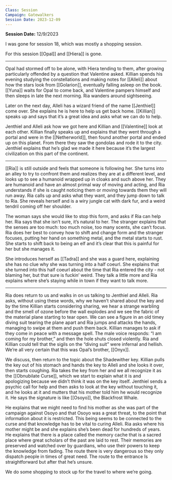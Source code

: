 ```yaml
---
Class: Session
Campaign: Gatewalkers
Session Date: 2023-12-09
---
```

**Session Date:** 12/9/2023

I was gone for session 18, which was mostly a shopping session.

For this session [[Opal]] and [[Hiera]] is gone.

---

Opal had stormed off to be alone, with Hiera tending to them, after growing particularly offended by a question that Valentine asked. Killian spends his evening studying the constellations and making notes for [[Alleli]] about how the stars look from [[Golarion]], eventually falling asleep on the book. [[Yuna]] waits for Opal to come back, and Valentine pampers himself and then sleeps in late the next morning. Ria wanders around sightseeing.

Later on the next day, Alleli has a wizard friend of the name [[Jenthiel]] come over. She explains he is here to help us get back home. [[Killian]] speaks up and says that it’s a great idea and asks what we can do to help.

Jenthiel and Alleli ask how we got here and Killian and [[Valentine]] look at each other. Killian finally speaks up and explains that they went through a portal and were in the [[Netherworld]], then found another portal and ended up on this planet. From there they saw the gondolas and rode it to the city. Jenthiel explains that he’s glad we made it here because it’s the largest civilization on this part of the continent.

---

[[Ria]] is still outside and feels that someone is following her. She turns into an alley to try to confront them and realizes they are at a different level, and looks up to see a humanoid wrapped up in cloaks and such above her. They are humanoid and have an almost primal way of moving and acting, and Ria understands if she is caught noticing them or moving towards them they will run away. Ria calls up and asks what they want, and they jump down to talk to Ria. She reveals herself and is a wiry jungle cat with dark fur, and a weird tendril coming off her shoulder.

The woman says she would like to stop this form, and asks if Ria can help her. Ria says that she isn’t sure, it’s natural to her. The stranger explains that the senses are too much: too much noise, too many scents, she can’t focus. Ria does her best to convey how to shift and change form and the stranger focuses, putting her hand on something metal, and the metal starts to rust. She starts to shift back to being an elf and it’s clear that this is painful for her but she manages it.

She introduces herself as [[Tadra]] and she was a guard here, explaining she has no clue why she was turning into a half coeurl. She explains that she turned into this half coeurl about the time that Ria entered the city - not blaming her, but that sure is fuckin’ weird. They talk a little more and Ria explains where she’s staying while in town if they want to talk more.

---

Ria does return to us and walks in on us talking to Jenthiel and Alleli. Ria asks, without using these words, why we haven’t shared about the key and by the time Killian starts considering sharing, we hear a strange warbling and the smell of ozone before the wall explodes and we see the fabric of the material plane starting to tear open. We can see a figure in an old timey diving suit tearing the plane apart and Ria jumps and attacks the hands, managing to swipe at them and push them back. Killian manages to ask if they come in peace with a message spell. The male voice responds: “I am coming for my brother,” and then the hole shuts closed violently. Ria and Killian could tell that the sigils on the “diving suit” were infernal and hellish. We’re all very certain that this was Opal’s brother, [[Onyx]].

We discuss, then return to the topic about the Shadewither key. Killian pulls the key out of his stomach and hands the key to Alleli and she looks it over, then starts coughing. Ria takes the key from her and we all recognize it as the [[Obnubilate Curse]], which we start to explain what it is and apologizing because we didn’t think it was on the key itself. Jenthiel sends a psychic call for help and then asks to look at the key without touching it, and he looks at it and mutters that his mother told him he would recognize it. He says the signature is like [[Osoyo]], the Blackfrost Whale.

He explains that we might need to find his mother as she was part of the campaign against Osoyo and that Osoyo was a great threat, to the point that information about it is restricted. This being seems to be connected to the curse and that knowledge has to be vital to curing Alleli. Ria asks where his mother might be and she explains she’s been dead for hundreds of years. He explains that there is a place called the memory cache that is a sacred place where great scholars of the past are laid to rest. Their memories are preserved and watched over by guardians, who use their powers to keep the knowledge from fading. The route there is very dangerous so they only dispatch people in times of great need. The route to the entrance Is straightforward but after that he’s unsure.

We do some shopping to stock up for the travel to where we’re going.